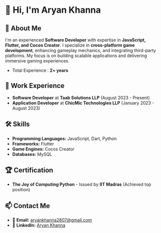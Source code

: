 # 👋 Hi, I'm Aryan Khanna

## 👀 About Me
I'm an experienced **Software Developer** with expertise in **JavaScript, Flutter, and Cocos Creator**. I specialize in **cross-platform game development**, enhancing gameplay mechanics, and integrating third-party platforms. My focus is on building scalable applications and delivering immersive gaming experiences.
- Total Experience : **2+ years**

## 💼 Work Experience
- **Software Developer** at **Taab Solutions LLP** (August 2023 - Present)
- **Application Developer** at **ChicMic Technologies LLP** (January 2023 - August 2023)

## 🛠️ Skills
- **Programming Languages:** JavaScript, Dart, Python
- **Frameworks:** Flutter
- **Game Engines:** Cocos Creator
- **Databases:** MySQL

## 🏆 Certification
- **The Joy of Computing Python** - Issued by **IIT Madras** (Achieved top position)

## 📫 Contact Me
- 📧 **Email:** aryankhanna2807@gmail.com
- 💼 **LinkedIn:** [Aryan Khanna](https://www.linkedin.com/in/aryan-khanna-5224b0167/)
